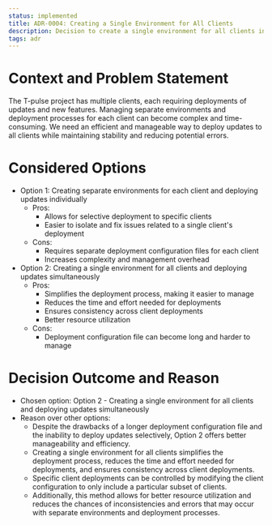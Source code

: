 ```yaml
---
status: implemented
title: ADR-0004: Creating a Single Environment for All Clients
description: Decision to create a single environment for all clients in the T-pulse CI/CD pipeline and deploy updates simultaneously for better efficiency
tags: adr
---
```


# Context and Problem Statement

The T-pulse project has multiple clients, each requiring deployments of updates and new features. Managing separate environments and deployment processes for each client can become complex and time-consuming. We need an efficient and manageable way to deploy updates to all clients while maintaining stability and reducing potential errors.

# Considered Options

* Option 1: Creating separate environments for each client and deploying updates individually
  * Pros:
    * Allows for selective deployment to specific clients
    * Easier to isolate and fix issues related to a single client's deployment
  * Cons:
    * Requires separate deployment configuration files for each client
    * Increases complexity and management overhead
* Option 2: Creating a single environment for all clients and deploying updates simultaneously
  * Pros:
    * Simplifies the deployment process, making it easier to manage
    * Reduces the time and effort needed for deployments
    * Ensures consistency across client deployments
    * Better resource utilization
  * Cons:
    * Deployment configuration file can become long and harder to manage

# Decision Outcome and Reason

* Chosen option: Option 2 - Creating a single environment for all clients and deploying updates simultaneously
* Reason over other options: 
  - Despite the drawbacks of a longer deployment configuration file and the inability to deploy updates selectively, Option 2 offers better manageability and efficiency.
  - Creating a single environment for all clients simplifies the deployment process, reduces the time and effort needed for deployments, and ensures consistency across client deployments. 
  - Specific client deployments can be controlled by modifying the client configuration to only include a particular subset of clients.
  - Additionally, this method allows for better resource utilization and reduces the chances of inconsistencies and errors that may occur with separate environments and deployment processes.
